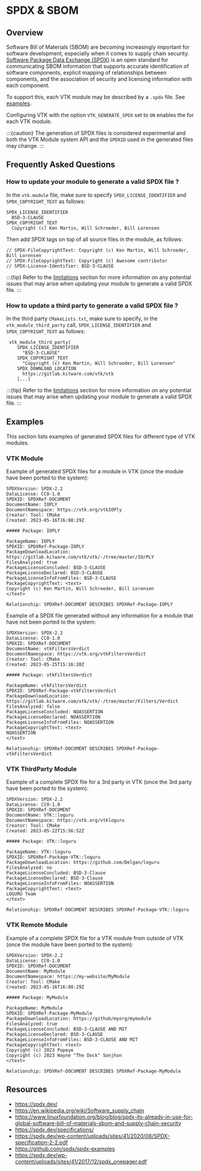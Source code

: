 # SPDX & SBOM

## Overview

Software Bill of Materials (SBOM) are becoming increasingly important for
software development, especially when it comes to supply chain security.
[Software Package Data Exchange (SPDX)](https://spdx.dev/) is an open standard
for communicating SBOM information that supports accurate identification of
software components, explicit mapping of relationships between components,
and the association of security and licensing information with each component.

To support this, each VTK module may be described by a `.spdx` file. See [examples](#examples).

Configuring VTK with the option `VTK_GENERATE_SPDX` set to `ON` enables the
[](/api/cmake/ModuleSystem.md#spdx-files-generation) for each VTK module.

:::{caution}
The generation of SPDX files is considered experimental and both the VTK Module system
API and the `SPDXID` used in the generated files may change.
:::

## Frequently Asked Questions

### How to update your module to generate a valid SPDX file ?

In the `vtk.module` file, make sure to specify `SPDX_LICENSE_IDENTIFIER` and `SPDX_COPYRIGHT_TEXT`
as follows:

```
SPDX_LICENSE_IDENTIFIER
  BSD-3-CLAUSE
SPDX_COPYRIGHT_TEXT
  Copyright (c) Ken Martin, Will Schroeder, Bill Lorensen
```

Then add SPDX tags on top of all source files in the module, as follows:

```
// SPDX-FileCopyrightText: Copyright (c) Ken Martin, Will Schroeder, Bill Lorensen
// SPDX-FileCopyrightText: Copyright (c) Awesome contributor
// SPDX-License-Identifier: BSD-3-CLAUSE
```

:::{tip}
Refer to the [limitations](/api/cmake/ModuleSystem.md#limitations) section for more
information on any potential issues that may arise when updating your module to generate
a valid SPDX file.
:::

### How to update a third party to generate a valid SPDX file ?

In the third party `CMakeLists.txt`, make sure to specify, in the `vtk_module_third_party` call,
`SPDX_LICENSE_IDENTIFIER` and `SPDX_COPYRIGHT_TEXT` as follows:

```
 vtk_module_third_party(
    SPDX_LICENSE_IDENTIFIER
      "BSD-3-CLAUSE"
    SPDX_COPYRIGHT_TEXT
      "Copyright (c) Ken Martin, Will Schroeder, Bill Lorensen"
    SPDX_DOWNLOAD_LOCATION
      https://gitlab.kitware.com/vtk/vtk
    [...]
```

:::{tip}
Refer to the [limitations](/api/cmake/ModuleSystem.md#limitations) section for more
information on any potential issues that may arise when updating your module to generate
a valid SPDX file.
:::

## Examples

This section lists examples of generated SPDX files for different type of VTK modules.

### VTK Module

Example of generated SPDX files for a module in VTK (once the module have been ported to the system):

```
SPDXVersion: SPDX-2.2
DataLicense: CC0-1.0
SPDXID: SPDXRef-DOCUMENT
DocumentName: IOPLY
DocumentNamespace: https://vtk.org/vtkIOPly
Creator: Tool: CMake
Created: 2023-05-16T16:08:29Z

##### Package: IOPLY

PackageName: IOPLY
SPDXID: SPDXRef-Package-IOPLY
PackageDownloadLocation: https://gitlab.kitware.com/vtk/vtk/-/tree/master/IO/PLY
FilesAnalyzed: true
PackageLicenseConcluded: BSD-3-CLAUSE
PackageLicenseDeclared: BSD-3-CLAUSE
PackageLicenseInfoFromFiles: BSD-3-CLAUSE
PackageCopyrightText: <text>
Copyright (c) Ken Martin, Will Schroeder, Bill Lorensen
</text>

Relationship: SPDXRef-DOCUMENT DESCRIBES SPDXRef-Package-IOPLY
```

Example of a SPDX file generated without any information for a module that have not been ported to the system:

```
SPDXVersion: SPDX-2.2
DataLicense: CC0-1.0
SPDXID: SPDXRef-DOCUMENT
DocumentName: vtkFiltersVerdict
DocumentNamespace: https://vtk.org/vtkFiltersVerdict
Creator: Tool: CMake
Created: 2023-05-25T15:16:20Z

##### Package: vtkFiltersVerdict

PackageName: vtkFiltersVerdict
SPDXID: SPDXRef-Package-vtkFiltersVerdict
PackageDownloadLocation: https://gitlab.kitware.com/vtk/vtk/-/tree/master/Filters/Verdict
FilesAnalyzed: false
PackageLicenseConcluded: NOASSERTION
PackageLicenseDeclared: NOASSERTION
PackageLicenseInfoFromFiles: NOASSERTION
PackageCopyrightText: <text>
NOASSERTION
</text>

Relationship: SPDXRef-DOCUMENT DESCRIBES SPDXRef-Package-vtkFiltersVerdict
```

### VTK ThirdParty Module

Example of a complete SPDX file for a 3rd party in VTK (once the 3rd party have been ported to the system):

```
SPDXVersion: SPDX-2.2
DataLicense: CC0-1.0
SPDXID: SPDXRef-DOCUMENT
DocumentName: VTK::loguru
DocumentNamespace: https://vtk.org/vtkloguru
Creator: Tool: CMake
Created: 2023-05-22T15:56:52Z

##### Package: VTK::loguru

PackageName: VTK::loguru
SPDXID: SPDXRef-Package-VTK::loguru
PackageDownloadLocation: https://github.com/Delgan/loguru
FilesAnalyzed: no
PackageLicenseConcluded: BSD-3-Clause
PackageLicenseDeclared: BSD-3-Clause
PackageLicenseInfoFromFiles: NOASSERTION
PackageCopyrightText: <text>
LOGURU Team
</text>

Relationship: SPDXRef-DOCUMENT DESCRIBES SPDXRef-Package-VTK::loguru
```

### VTK Remote Module

Example of a complete SPDX file for a VTK module from outside of VTK (once the module have been ported to the system):

```
SPDXVersion: SPDX-2.2
DataLicense: CC0-1.0
SPDXID: SPDXRef-DOCUMENT
DocumentName: MyModule
DocumentNamespace: https://my-website/MyModule
Creator: Tool: CMake
Created: 2023-05-16T16:08:29Z

##### Package: MyModule

PackageName: MyModule
SPDXID: SPDXRef-Package-MyModule
PackageDownloadLocation: https://github/myorg/mymodule
FilesAnalyzed: true
PackageLicenseConcluded: BSD-3-CLAUSE AND MIT
PackageLicenseDeclared: BSD-3-CLAUSE
PackageLicenseInfoFromFiles: BSD-3-CLAUSE AND MIT
PackageCopyrightText: <text>
Copyright (c) 2023 Popeye
Copyright (c) 2023 Wayne "The Dock" Sonjhon
</text>

Relationship: SPDXRef-DOCUMENT DESCRIBES SPDXRef-Package-MyModule
```

## Resources

- https://spdx.dev/
- https://en.wikipedia.org/wiki/Software_supply_chain
- https://www.linuxfoundation.org/blog/blog/spdx-its-already-in-use-for-global-software-bill-of-materials-sbom-and-supply-chain-security
- https://spdx.dev/specifications/
- https://spdx.dev/wp-content/uploads/sites/41/2020/08/SPDX-specification-2-2.pdf
- https://github.com/spdx/spdx-examples
- https://spdx.dev/wp-content/uploads/sites/41/2017/12/spdx_onepager.pdf
